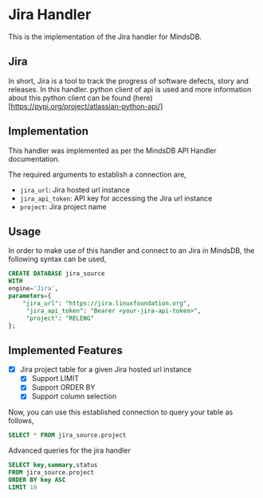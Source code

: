 # Jira Handler

This is the implementation of the Jira handler for MindsDB.

## Jira
In short, Jira is a tool to track the progress of software defects, story and releases.
In this handler. python client of api is used and more information about this python client can be found (here)[https://pypi.org/project/atlassian-python-api/]


## Implementation
This handler was implemented as per the MindsDB API Handler documentation.


The required arguments to establish a connection are,
* `jira_url`: Jira  hosted url instance
* `jira_api_token`: API key for accessing the Jira url instance
* `project`: Jira project name 


## Usage
In order to make use of this handler and connect to an Jira in MindsDB, the following syntax can be used,
~~~~sql
CREATE DATABASE jira_source
WITH
engine='Jira',
parameters={
    "jira_url": "https://jira.linuxfoundation.org",
     "jira_api_token": "Bearer <your-jira-api-token>",
     "project": "RELENG"   
};
~~~~

## Implemented Features

- [x] Jira project table for a given Jira hosted url instance
  - [x] Support LIMIT
  - [x] Support ORDER BY
  - [x] Support column selection

Now, you can use this established connection to query your table as follows,
~~~~sql
SELECT * FROM jira_source.project
~~~~

Advanced queries for the jira handler

~~~~sql
SELECT key,summary,status
FROM jira_source.project
ORDER BY key ASC
LIMIT 10
~~~~ 
